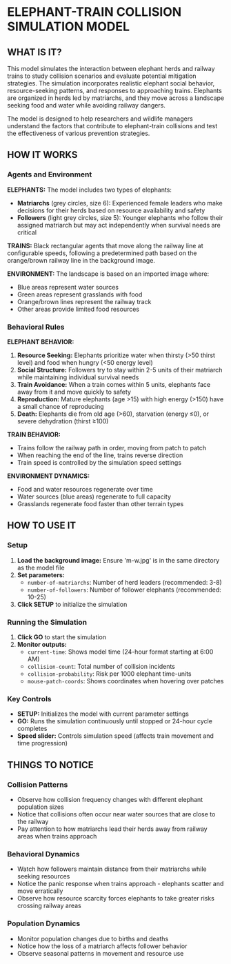# ELEPHANT-TRAIN COLLISION SIMULATION MODEL

## WHAT IS IT?

This model simulates the interaction between elephant herds and railway trains to study collision scenarios and evaluate potential mitigation strategies. The simulation incorporates realistic elephant social behavior, resource-seeking patterns, and responses to approaching trains. Elephants are organized in herds led by matriarchs, and they move across a landscape seeking food and water while avoiding railway dangers.

The model is designed to help researchers and wildlife managers understand the factors that contribute to elephant-train collisions and test the effectiveness of various prevention strategies.

## HOW IT WORKS

### Agents and Environment

**ELEPHANTS:** The model includes two types of elephants:
- **Matriarchs** (grey circles, size 6): Experienced female leaders who make decisions for their herds based on resource availability and safety
- **Followers** (light grey circles, size 5): Younger elephants who follow their assigned matriarch but may act independently when survival needs are critical

**TRAINS:** Black rectangular agents that move along the railway line at configurable speeds, following a predetermined path based on the orange/brown railway line in the background image.

**ENVIRONMENT:** The landscape is based on an imported image where:
- Blue areas represent water sources
- Green areas represent grasslands with food
- Orange/brown lines represent the railway track
- Other areas provide limited food resources

### Behavioral Rules

**ELEPHANT BEHAVIOR:**
1. **Resource Seeking:** Elephants prioritize water when thirsty (>50 thirst level) and food when hungry (<50 energy level)
2. **Social Structure:** Followers try to stay within 2-5 units of their matriarch while maintaining individual survival needs
3. **Train Avoidance:** When a train comes within 5 units, elephants face away from it and move quickly to safety
4. **Reproduction:** Mature elephants (age >15) with high energy (>150) have a small chance of reproducing
5. **Death:** Elephants die from old age (>60), starvation (energy ≤0), or severe dehydration (thirst ≥100)

**TRAIN BEHAVIOR:**
- Trains follow the railway path in order, moving from patch to patch
- When reaching the end of the line, trains reverse direction
- Train speed is controlled by the simulation speed settings

**ENVIRONMENT DYNAMICS:**
- Food and water resources regenerate over time
- Water sources (blue areas) regenerate to full capacity
- Grasslands regenerate food faster than other terrain types

## HOW TO USE IT

### Setup
1. **Load the background image:** Ensure 'm-w.jpg' is in the same directory as the model file
2. **Set parameters:**
   - `number-of-matriarchs`: Number of herd leaders (recommended: 3-8)
   - `number-of-followers`: Number of follower elephants (recommended: 10-25)
3. **Click SETUP** to initialize the simulation

### Running the Simulation
1. **Click GO** to start the simulation
2. **Monitor outputs:**
   - `current-time`: Shows model time (24-hour format starting at 6:00 AM)
   - `collision-count`: Total number of collision incidents
   - `collision-probability`: Risk per 1000 elephant time-units
   - `mouse-patch-coords`: Shows coordinates when hovering over patches

### Key Controls
- **SETUP:** Initializes the model with current parameter settings
- **GO:** Runs the simulation continuously until stopped or 24-hour cycle completes
- **Speed slider:** Controls simulation speed (affects train movement and time progression)

## THINGS TO NOTICE

### Collision Patterns
- Observe how collision frequency changes with different elephant population sizes
- Notice that collisions often occur near water sources that are close to the railway
- Pay attention to how matriarchs lead their herds away from railway areas when trains approach

### Behavioral Dynamics
- Watch how followers maintain distance from their matriarchs while seeking resources
- Notice the panic response when trains approach - elephants scatter and move erratically
- Observe how resource scarcity forces elephants to take greater risks crossing railway areas

### Population Dynamics
- Monitor population changes due to births and deaths
- Notice how the loss of a matriarch affects follower behavior
- Observe seasonal patterns in movement and resource use
